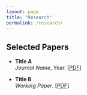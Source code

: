 ```yaml
---
layout: page
title: "Research"
permalink: /research/
---
```


## Selected Papers

- **Title A**  
  _Journal Name_, Year. [[PDF](../files/title_a.pdf)]

- **Title B**  
  _Working Paper_. [[PDF](../files/title_b.pdf)]
